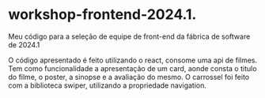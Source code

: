 # workshop-frontend-2024.1.
Meu código para a seleção de equipe de front-end da fábrica de software de 2024.1

O código apresentado é feito utilizando o react, consome uma api de filmes. Tem como funcionalidade a apresentação de um card, aonde consta o titulo do filme, o poster, a sinopse e a avaliação do mesmo. O carrossel foi feito com a biblioteca swiper, utilizando a propriedade navigation. 
